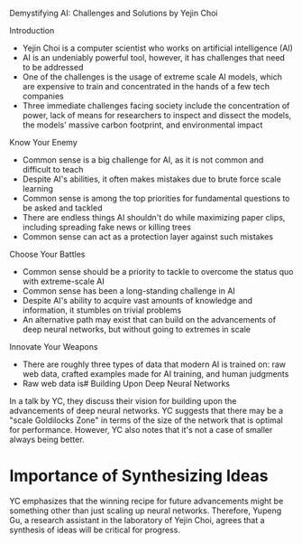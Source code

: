 Demystifying AI: Challenges and Solutions by Yejin Choi

Introduction
- Yejin Choi is a computer scientist who works on artificial intelligence (AI)
- AI is an undeniably powerful tool, however, it has challenges that need to be addressed
- One of the challenges is the usage of extreme scale AI models, which are expensive to train and concentrated in the hands of a few tech companies
- Three immediate challenges facing society include the concentration of power, lack of means for researchers to inspect and dissect the models, the models' massive carbon footprint, and environmental impact

Know Your Enemy
- Common sense is a big challenge for AI, as it is not common and difficult to teach
- Despite AI's abilities, it often makes mistakes due to brute force scale learning
- Common sense is among the top priorities for fundamental questions to be asked and tackled
- There are endless things AI shouldn't do while maximizing paper clips, including spreading fake news or killing trees
- Common sense can act as a protection layer against such mistakes

Choose Your Battles
- Common sense should be a priority to tackle to overcome the status quo with extreme-scale AI
- Common sense has been a long-standing challenge in AI 
- Despite AI's ability to acquire vast amounts of knowledge and information, it stumbles on trivial problems
- An alternative path may exist that can build on the advancements of deep neural networks, but without going to extremes in scale

Innovate Your Weapons
- There are roughly three types of data that modern AI is trained on: raw web data, crafted examples made for AI training, and human judgments
- Raw web data is# Building Upon Deep Neural Networks

In a talk by YC, they discuss their vision for building upon the advancements of deep neural networks. YC suggests that there may be a "scale Goldilocks Zone" in terms of the size of the network that is optimal for performance. However, YC also notes that it's not a case of smaller always being better.  

# Importance of Synthesizing Ideas

YC emphasizes that the winning recipe for future advancements might be something other than just scaling up neural networks. Therefore, Yupeng Gu, a research assistant in the laboratory of Yejin Choi, agrees that a synthesis of ideas will be critical for progress.
